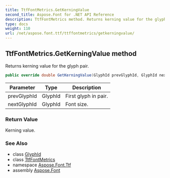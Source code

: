 ```yaml
---
title: TtfFontMetrics.GetKerningValue
second_title: Aspose.Font for .NET API Reference
description: TtfFontMetrics method. Returns kerning value for the glyph pair
type: docs
weight: 110
url: /net/aspose.font.ttf/ttffontmetrics/getkerningvalue/
---
```

## TtfFontMetrics.GetKerningValue method

Returns kerning value for the glyph pair.

```csharp
public override double GetKerningValue(GlyphId prevGlyphId, GlyphId nextGlyphId)
```

| Parameter | Type | Description |
| --- | --- | --- |
| prevGlyphId | GlyphId | First glyph in pair. |
| nextGlyphId | GlyphId | Font size. |

### Return Value

Kerning value.

### See Also

* class [GlyphId](../../../aspose.font.glyphs/glyphid/)
* class [TtfFontMetrics](../)
* namespace [Aspose.Font.Ttf](../../../aspose.font.ttf/)
* assembly [Aspose.Font](../../../)


